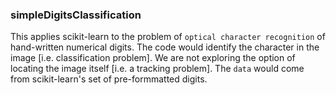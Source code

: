 ### simpleDigitsClassification

This applies scikit-learn to the problem of `optical character recognition` of hand-written numerical digits. The code would identify the character in the image [i.e. classification problem]. We are not exploring the option of locating the image itself [i.e. a tracking problem]. The `data` would come from scikit-learn's set of pre-formmatted digits.